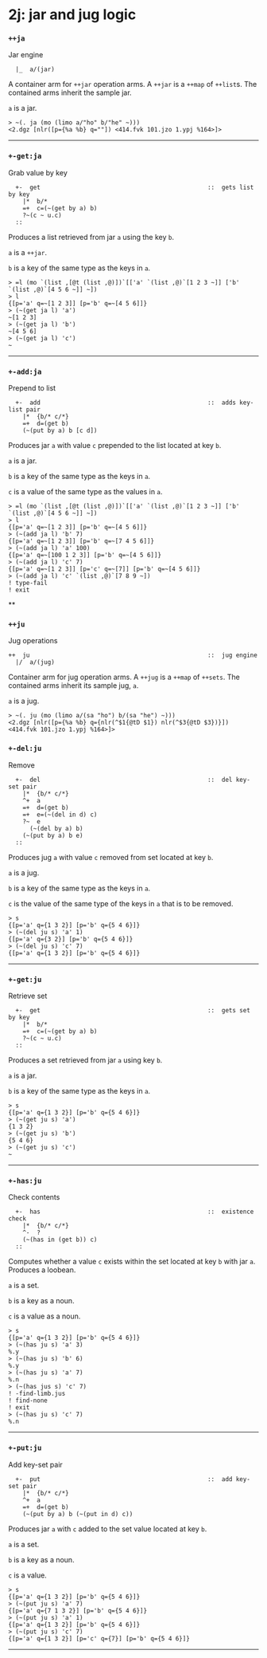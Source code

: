 # 2j: jar and jug logic
### `++ja`

Jar engine

      |_  a/(jar)

A container arm for `++jar` operation arms. A `++jar` is a `++map` of
`++list`s. The contained arms inherit the sample jar.

`a` is a jar.

    > ~(. ja (mo (limo a/"ho" b/"he" ~)))
    <2.dgz [nlr([p={%a %b} q=""]) <414.fvk 101.jzo 1.ypj %164>]>

------------------------------------------------------------------------

### `+-get:ja`

Grab value by key

      +-  get                                               ::  gets list by key
        |*  b/*
        =+  c=(~(get by a) b)
        ?~(c ~ u.c)
      ::

Produces a list retrieved from jar `a` using the key `b`.

`a` is a `++jar`.

`b` is a key of the same type as the keys in `a`.

    > =l (mo `(list ,[@t (list ,@)])`[['a' `(list ,@)`[1 2 3 ~]] ['b' `(list ,@)`[4 5 6 ~]] ~])
    > l
    {[p='a' q=~[1 2 3]] [p='b' q=~[4 5 6]]}
    > (~(get ja l) 'a')
    ~[1 2 3]
    > (~(get ja l) 'b')
    ~[4 5 6]
    > (~(get ja l) 'c')
    ~

------------------------------------------------------------------------

### `+-add:ja`

Prepend to list

      +-  add                                               ::  adds key-list pair
        |*  {b/* c/*}
        =+  d=(get b)
        (~(put by a) b [c d])

Produces jar `a` with value `c` prepended to the list located at key
`b`.

`a` is a jar.

`b` is a key of the same type as the keys in `a`.

`c` is a value of the same type as the values in `a`.

    > =l (mo `(list ,[@t (list ,@)])`[['a' `(list ,@)`[1 2 3 ~]] ['b' `(list ,@)`[4 5 6 ~]] ~])
    > l
    {[p='a' q=~[1 2 3]] [p='b' q=~[4 5 6]]}
    > (~(add ja l) 'b' 7)
    {[p='a' q=~[1 2 3]] [p='b' q=~[7 4 5 6]]}
    > (~(add ja l) 'a' 100)
    {[p='a' q=~[100 1 2 3]] [p='b' q=~[4 5 6]]}
    > (~(add ja l) 'c' 7)
    {[p='a' q=~[1 2 3]] [p='c' q=~[7]] [p='b' q=~[4 5 6]]}
    > (~(add ja l) 'c' `(list ,@)`[7 8 9 ~])
    ! type-fail
    ! exit

**
### `++ju`

Jug operations

    ++  ju                                                  ::  jug engine
      |/  a/(jug)

Container arm for jug operation arms. A `++jug` is a `++map` of
`++sets`. The contained arms inherit its sample jug, `a`.

`a` is a jug.

    > ~(. ju (mo (limo a/(sa "ho") b/(sa "he") ~)))
    <2.dgz [nlr([p={%a %b} q={nlr(^$1{@tD $1}) nlr(^$3{@tD $3})}]) <414.fvk 101.jzo 1.ypj %164>]>

### `+-del:ju`

Remove

      +-  del                                               ::  del key-set pair
        |*  {b/* c/*}
        ^+  a
        =+  d=(get b)
        =+  e=(~(del in d) c)
        ?~  e
          (~(del by a) b)
        (~(put by a) b e)
      ::


Produces jug `a` with value `c` removed from set located at key `b`.

`a` is a jug.

`b` is a key of the same type as the keys in `a`.

`c` is the value of the same type of the keys in `a` that is to be
removed.

    > s
    {[p='a' q={1 3 2}] [p='b' q={5 4 6}]}
    > (~(del ju s) 'a' 1)
    {[p='a' q={3 2}] [p='b' q={5 4 6}]}
    > (~(del ju s) 'c' 7)
    {[p='a' q={1 3 2}] [p='b' q={5 4 6}]}        

------------------------------------------------------------------------

### `+-get:ju`

Retrieve set

      +-  get                                               ::  gets set by key
        |*  b/*
        =+  c=(~(get by a) b)
        ?~(c ~ u.c)
      ::

Produces a set retrieved from jar `a` using key `b`.

`a` is a jar.

`b` is a key of the same type as the keys in `a`.

    > s
    {[p='a' q={1 3 2}] [p='b' q={5 4 6}]}
    > (~(get ju s) 'a')
    {1 3 2}
    > (~(get ju s) 'b')
    {5 4 6}
    > (~(get ju s) 'c')
    ~

------------------------------------------------------------------------

### `+-has:ju`

Check contents

      +-  has                                               ::  existence check
        |*  {b/* c/*}
        ^-  ?
        (~(has in (get b)) c)
      ::


Computes whether a value `c` exists within the set located at key `b`
with jar `a`. Produces a loobean.

`a` is a set.

`b` is a key as a noun.

`c` is a value as a noun.

    > s
    {[p='a' q={1 3 2}] [p='b' q={5 4 6}]}
    > (~(has ju s) 'a' 3)
    %.y
    > (~(has ju s) 'b' 6)
    %.y
    > (~(has ju s) 'a' 7)
    %.n
    > (~(has jus s) 'c' 7)
    ! -find-limb.jus
    ! find-none
    ! exit
    > (~(has ju s) 'c' 7)
    %.n

------------------------------------------------------------------------

### `+-put:ju`

Add key-set pair

      +-  put                                               ::  add key-set pair
        |*  {b/* c/*}
        ^+  a
        =+  d=(get b)
        (~(put by a) b (~(put in d) c))

Produces jar `a` with `c` added to the set value located at key `b`.

`a` is a set.

`b` is a key as a noun.

`c` is a value.

    > s
    {[p='a' q={1 3 2}] [p='b' q={5 4 6}]}
    > (~(put ju s) 'a' 7)
    {[p='a' q={7 1 3 2}] [p='b' q={5 4 6}]}
    > (~(put ju s) 'a' 1)
    {[p='a' q={1 3 2}] [p='b' q={5 4 6}]}
    > (~(put ju s) 'c' 7)
    {[p='a' q={1 3 2}] [p='c' q={7}] [p='b' q={5 4 6}]}



***
